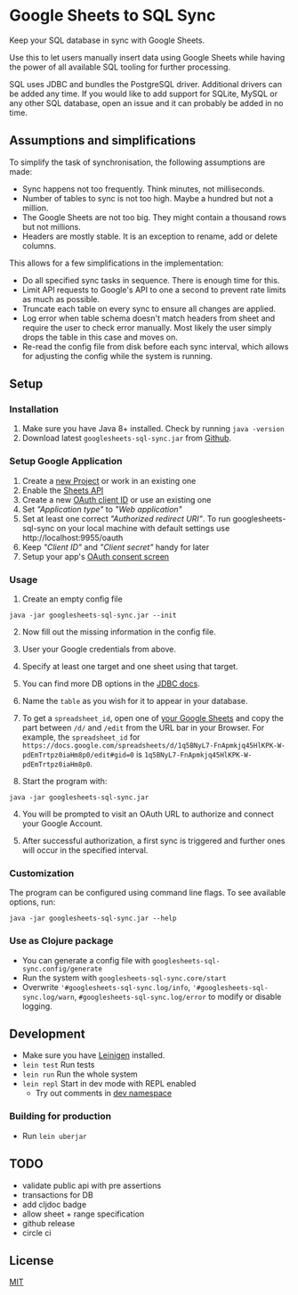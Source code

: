 # Google Sheets to SQL Sync

Keep your SQL database in sync with Google Sheets.

Use this to let users manually insert data using Google Sheets
while having the power of all available SQL tooling for further processing.

SQL uses JDBC and bundles the PostgreSQL driver.
Additional drivers can be added any time.
If you would like to add support for SQLite, MySQL or any other SQL database, open an issue and it can probably be added in no time.


## Assumptions and simplifications

To simplify the task of synchronisation, the following assumptions are made:

- Sync happens not too frequently. Think minutes, not milliseconds.
- Number of tables to sync is not too high. Maybe a hundred but not a million.
- The Google Sheets are not too big. They might contain a thousand rows but not millions.
- Headers are mostly stable. It is an exception to rename, add or delete columns.

This allows for a few simplifications in the implementation:

- Do all specified sync tasks in sequence. There is enough time for this.
- Limit API requests to Google's API to one a second to prevent rate limits as much as possible.
- Truncate each table on every sync to ensure all changes are applied.
- Log error when table schema doesn't match headers from sheet and require the user to check error manually. Most likely the user simply drops the table in this case and moves on.
- Re-read the config file from disk before each sync interval, which allows for adjusting the config while the system is running.



## Setup

### Installation

1. Make sure you have Java 8+ installed. Check by running `java -version`
2. Download latest `googlesheets-sql-sync.jar` from [Github](https://github.com/jorinvo/googlesheets-sql-sync/releases).

### Setup Google Application

1. Create a [new Project](https://console.developers.google.com/projectcreate) or work in an existing one
2. Enable the [Sheets API](https://console.developers.google.com/apis/library/sheets.googleapis.com?q=sheets)
3. Create a new [OAuth client ID](https://console.developers.google.com/apis/credentials/oauthclient) or use an existing one
  1. Set _"Application type"_ to _"Web application"_
  2. Set at least one correct _"Authorized redirect URI"_. To run googlesheets-sql-sync on your local machine with default settings use http://localhost:9955/oauth
  3. Keep _"Client ID"_ and _"Client secret"_ handy for later
4. Setup your app's [OAuth consent screen](https://console.developers.google.com/apis/credentials/consent)


### Usage

1. Create an empty config file

```
java -jar googlesheets-sql-sync.jar --init
```

2. Now fill out the missing information in the config file.
  1. User your Google credentials from above.
  2. Specify at least one target and one sheet using that target.
  3. You can find more DB options in the [JDBC docs](https://jdbc.postgresql.org/documentation/head/connect.html).
  4. Name the `table` as you wish for it to appear in your database.
  5. To get a `spreadsheet_id`, open one of [your Google Sheets](https://docs.google.com/spreadsheets) and copy the part between `/d/` and `/edit` from the URL bar in your Browser.
  For example, the `spreadsheet_id` for `https://docs.google.com/spreadsheets/d/1q5BNyL7-FnApmkjq45HlKPK-W-pdEmTrtpz0iaHm8p0/edit#gid=0`
  is `1q5BNyL7-FnApmkjq45HlKPK-W-pdEmTrtpz0iaHm8p0`.

3. Start the program with:

```
java -jar googlesheets-sql-sync.jar
```

4. You will be prompted to visit an OAuth URL to authorize and connect your Google Account.

5. After successful authorization, a first sync is triggered
   and further ones will occur in the specified interval.


### Customization

The program can be configured using command line flags. To see available options, run:

```
java -jar googlesheets-sql-sync.jar --help
```


### Use as Clojure package

- You can generate a config file with `googlesheets-sql-sync.config/generate`
- Run the system with `googlesheets-sql-sync.core/start`
- Overwrite `'#googlesheets-sql-sync.log/info`, `'#googlesheets-sql-sync.log/warn`, `#googlesheets-sql-sync.log/error` to modify or disable logging.


## Development

- Make sure you have [Leinigen](https://leiningen.org/) installed.
- `lein test` Run tests
- `lein run` Run the whole system
- `lein repl` Start in dev mode with REPL enabled
  - Try out comments in [dev namespace](/dev/dev.clj)

### Building for production

- Run `lein uberjar`


## TODO

- validate public api with pre assertions
- transactions for DB
- add cljdoc badge
- allow sheet + range specification
- github release
- circle ci



## License

[MIT](./LICENSE)

